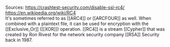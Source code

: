 Sources:
https://crashtest-security.com/disable-ssl-rc4/
https://en.wikipedia.org/wiki/RC4
\
It's sometimes referred to as [[ARC4]] or [[ARCFOUR]] as well. When combined with a plaintext file, it can be used for encryption with the [[Exclusive_Or]] ([[XOR]]) operation. [[RC4]] is a stream [[Cypher]] that was created by Ron Rivest for the network security company [[RSA]] Security back in 1987.
